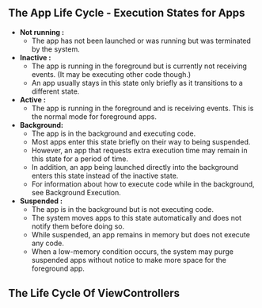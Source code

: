 
## The App Life Cycle  - Execution States for Apps

  - **Not running :**
    - The app has not been launched or was running but was terminated by the system.
  - **Inactive    :**
    - The app is running in the foreground but is currently not receiving events. (It may be executing other code though.)
    - An app usually stays in this state only briefly as it transitions to a different state.
  - **Active :**
    - The app is running in the foreground and is receiving events. This is the normal mode for foreground apps.
  - **Background:**
    - The app is in the background and executing code. 
    - Most apps enter this state briefly on their way to being suspended. 
    - However, an app that requests extra execution time may remain in this state for a period of time. 
    - In addition, an app being launched directly into the background enters this state instead of the inactive state. 
    - For information about how to execute code while in the background, see Background Execution.
  - **Suspended :**
    - The app is in the background but is not executing code. 
    - The system moves apps to this state automatically and does not notify them before doing so. 
    - While suspended, an app remains in memory but does not execute any code.
    - When a low-memory condition occurs, the system may purge suspended apps without notice to make more space for the foreground app.

## The Life Cycle Of ViewControllers
